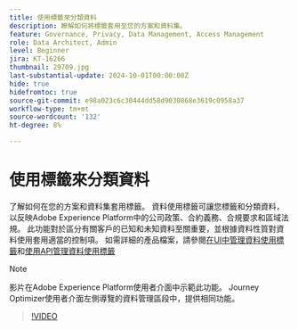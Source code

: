 ```yaml
---
title: 使用標籤來分類資料
description: 瞭解如何將標籤套用至您的方案和資料集。
feature: Governance, Privacy, Data Management, Access Management
role: Data Architect, Admin
level: Beginner
jira: KT-16266
thumbnail: 29709.jpg
last-substantial-update: 2024-10-01T00:00:00Z
hide: true
hidefromtoc: true
source-git-commit: e98a023c6c30444dd58d9030868e3619c0958a37
workflow-type: tm+mt
source-wordcount: '132'
ht-degree: 8%

---
```


# 使用標籤來分類資料

了解如何在您的方案和資料集套用標籤。 資料使用標籤可讓您標籤和分類資料，以反映Adobe Experience Platform中的公司政策、合約義務、合規要求和區域法規。 此功能對於區分有關客戶的已知和未知資料至關重要，並根據資料性質對資料使用套用適當的控制項。 如需詳細的產品檔案，請參閱[在UI中管理資料使用標籤](https://experienceleague.adobe.com/docs/experience-platform/data-governance/labels/user-guide.html?lang=zh-Hant)和[使用API管理資料使用標籤](https://experienceleague.adobe.com/docs/experience-platform/data-governance/labels/dataset-api.html)

>[!NOTE]
>
>影片在Adobe Experience Platform使用者介面中示範此功能。 Journey Optimizer使用者介面左側導覽的資料管理區段中，提供相同功能。

>[!VIDEO](https://video.tv.adobe.com/v/29709?learn=on)
